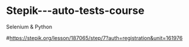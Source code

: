 # Stepik---auto-tests-course
Selenium &amp; Python

#https://stepik.org/lesson/187065/step/7?auth=registration&unit=161976
